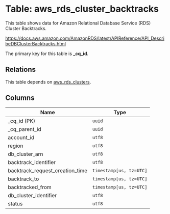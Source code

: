 # Table: aws_rds_cluster_backtracks

This table shows data for Amazon Relational Database Service (RDS) Cluster Backtracks.

https://docs.aws.amazon.com/AmazonRDS/latest/APIReference/API_DescribeDBClusterBacktracks.html

The primary key for this table is **_cq_id**.

## Relations

This table depends on [aws_rds_clusters](aws_rds_clusters.md).

## Columns

| Name          | Type          |
| ------------- | ------------- |
|_cq_id (PK)|`uuid`|
|_cq_parent_id|`uuid`|
|account_id|`utf8`|
|region|`utf8`|
|db_cluster_arn|`utf8`|
|backtrack_identifier|`utf8`|
|backtrack_request_creation_time|`timestamp[us, tz=UTC]`|
|backtrack_to|`timestamp[us, tz=UTC]`|
|backtracked_from|`timestamp[us, tz=UTC]`|
|db_cluster_identifier|`utf8`|
|status|`utf8`|
